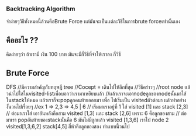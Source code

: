 ### Backtracking Algorithm
จำง่ายๆวิธีทั้งหมดนี้ล้วนคือBrute Force เเต่มันจะเป็นเเต่ละวิธีในการbrute forceเท่านั้นเอง

## คืออะไร ??
คิดง่ายๆว่า ถ้าเรามี เงิน 100 บาท มันจะมีกี่วิธีที่จำให้เราลง กี่วิธี
## Brute Force

DFS
//มีความสำคัญกับทฤษฎี tree
//Cocept = เดินไปให้ลึกที่สุด 
//วิธีคร่าวๆ
//root node เเล้วนำไปใส่ในvisited-listเพื่อบอกว่าเรามาเหยียบเเล้ว
//เเล้วเราจะเอาnodeลูกของnodeนั้นมาใส่ในstackให้หมด เเล้วเราก็จะpopลูกคนท้ายออกมา เพื่อ ไปเริ่มเป็น visitedตัวต่อมา เเล้วทำอย่างงั้นวนไปเรื่อยๆ
//ex 1 => 2,3 => 4,5 | 6
// เริ่มมาเราอยู่ที่ 1 ใส่ visited [1] เเละ stack [2,3]
// ต่อมาเราใส่ เอาอันหลังคือสาม visited [1,3] เเละ stack [2,6] เพราะ 6 คือลูกของสาม
// ต่อมาเรา popอันท้ายของstackนั่นคือ 6 มันไม่มีลูกเเล้ว visited [1,3,6] เราไป node 2 visited[1,3,6,2] stack[4,5] สี่ห้าคือลูกของสอง ทำเเบบนี้วนไป